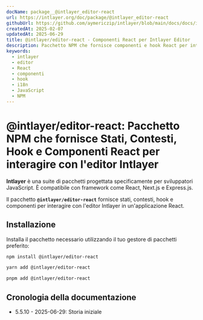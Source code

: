 ```yaml
---
docName: package__@intlayer_editor-react
url: https://intlayer.org/doc/package/@intlayer_editor-react
githubUrl: https://github.com/aymericzip/intlayer/blob/main/docs/docs/it/packages/@intlayer/editor-react/index.md
createdAt: 2025-02-07
updatedAt: 2025-06-29
title: @intlayer/editor-react - Componenti React per Intlayer Editor
description: Pacchetto NPM che fornisce componenti e hook React per integrare l'editor visuale Intlayer nelle applicazioni React per l'internazionalizzazione.
keywords:
  - intlayer
  - editor
  - React
  - componenti
  - hook
  - i18n
  - JavaScript
  - NPM
---
```


# @intlayer/editor-react: Pacchetto NPM che fornisce Stati, Contesti, Hook e Componenti React per interagire con l'editor Intlayer

**Intlayer** è una suite di pacchetti progettata specificamente per sviluppatori JavaScript. È compatibile con framework come React, Next.js e Express.js.

Il pacchetto **`@intlayer/editor-react`** fornisce stati, contesti, hook e componenti per interagire con l'editor Intlayer in un'applicazione React.

## Installazione

Installa il pacchetto necessario utilizzando il tuo gestore di pacchetti preferito:

```bash
npm install @intlayer/editor-react
```

```bash
yarn add @intlayer/editor-react
```

```bash
pnpm add @intlayer/editor-react
```

## Cronologia della documentazione

- 5.5.10 - 2025-06-29: Storia iniziale
